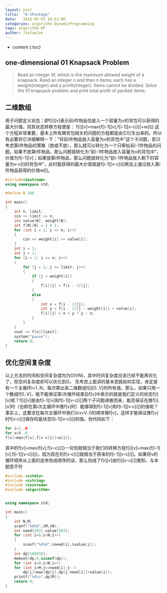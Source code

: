 ```yaml
---
layout: post
title:  "0-1Package"
date:   2018-05-03 18:51:00
categories: algorithm DynamicProgramming
tags: algorithm DP
author: JiefanLee
---
```

* content
{:toc}

## one-dimensional 01 Knapsack Problem






>Read an integer W, which is the maximum allowed weight of a knapsack.
Read an integer n and then n items; each has a weight(integer) and a profit(integer).
Items cannot be divided.
Solve the 01 knapsack problem and print total profit of packed items.

## 二维数组

用子问题定义状态：即f[i][v]表示前i件物品恰放入一个容量为v的背包可以获得的最大价值。则其状态转移方程便是：
f[i][v]=max{f[i-1][v],f[i-1][v-c[i]]+w[i]}
这个方程非常重要，基本上所有跟背包相关的问题的方程都是由它衍生出来的。所以有必要将它详细解释一下：“将前i件物品放入容量为v的背包中”这个子问题，若只考虑第i件物品的策略（放或不放），那么就可以转化为一个只牵扯前i-1件物品的问题。如果不放第i件物品，那么问题就转化为“前i-1件物品放入容量为v的背包中”，价值为f[i-1][v]；如果放第i件物品，那么问题就转化为“前i-1件物品放入剩下的容量为v-c[i]的背包中”，此时能获得的最大价值就是f[i-1][v-c[i]]再加上通过放入第i件物品获得的价值w[i]。

```cpp
#include<iostream>  
using namespace std;

#define N 100

int main()
{
	int n, limit;
	cin >> limit >> n;
	int value[N], weight[N];
	int f[N][N] = { 0 };
	for (int i = 1; i <= n; i++)
	{
		cin >> weight[i] >> value[i];
	}
	int i = 1;
	int j = 1;
	for (i = 1; i <= n; i++)
	{
		for (j = 1; j <= limit; j++)
		{
			if (j < weight[i])
			{
				f[i][j] = f[i - 1][j];
			}
			else
			{
				int x = f[i - 1][j];
				int y = f[i - 1][j - weight[i]] + value[i];
				f[i][j] = x < y ? y : x;
			}
		}
	}
	cout << f[n][limit];
	system("pause");
	return 0;
}

```

## 优化空间复杂度

以上方法的时间和空间复杂度均为O(VN)，其中时间复杂度应该已经不能再优化了，但空间复杂度却可以优化到O。
先考虑上面讲的基本思路如何实现，肯定是有一个主循环i=1..N，每次算出来二维数组f[i][0..V]的所有值。那么，如果只用一个数组f[0..V]，能不能保证第i次循环结束后f[v]中表示的就是我们定义的状态f[i][v]呢？f[i][v]是由f[i-1][v]和f[i-1][v-c[i]]两个子问题递推而来，能否保证在推f[i][v]时（也即在第i次主循环中推f[v]时）能够得到f[i-1][v]和f[i-1][v-c[i]]的值呢？事实上，这要求在每次主循环中我们以v=V..0的顺序推f[v]，这样才能保证推f[v]时f[v-c[i]]保存的是状态f[i-1][v-c[i]]的值。伪代码如下：
```cpp
for i=1..N
for v=V..0
f[v]=max{f[v],f[v-c[i]]+w[i]};
```

其中的f[v]=max{f[v],f[v-c[i]]}一句恰就相当于我们的转移方程f[i][v]=max{f[i-1][v],f[i-1][v-c[i]]}，因为现在的f[v-c[i]]就相当于原来的f[i-1][v-c[i]]。如果将v的循环顺序从上面的逆序改成顺序的话，那么则成了f[i][v]由f[i][v-c[i]]推知，与本题意不符

```cpp
#include <cstdio>  
#include <cstring>  
#include <iostream>  
#include <algorithm>  


using namespace std;  

int main()  
{  
    int N,M;  
    scanf("%d%d",&M,&N);  
    int need[503],value[503];  
    for (int i=0;i<N;i++)  
    {  
        scanf("%d%d",&need[i],&value[i]);  
    }  
    int dp[100010];  
    memset(dp,0,sizeof(dp));
    for (int i=0;i<N;i++)  
    for (int j=M;j>=need[i];j--)  
        dp[j]=max(dp[j],dp[j-need[i]]+value[i]);  
    printf("%d\n",dp[M]);  
    return 0;  
}  
```
